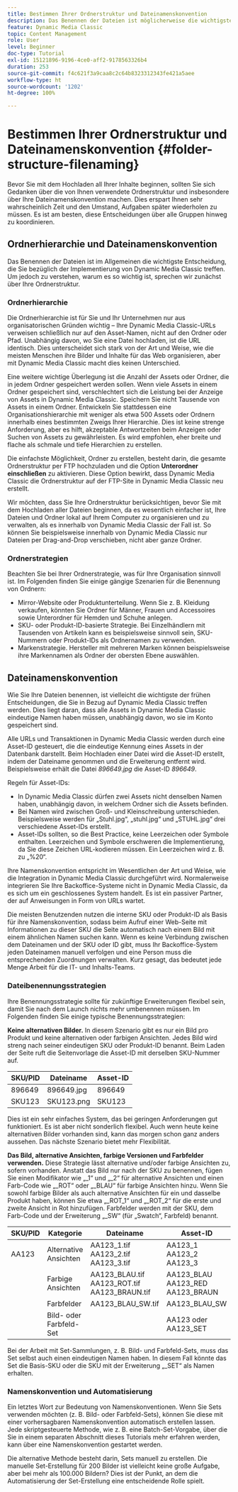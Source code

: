 ```yaml
---
title: Bestimmen Ihrer Ordnerstruktur und Dateinamenskonvention
description: Das Benennen der Dateien ist möglicherweise die wichtigste Entscheidung, die Sie bei der Implementierung von Dynamic Media Classic treffen werden. Die Ordnerstruktur ist ebenfalls wichtig. Erfahren Sie, warum dies so wichtig ist und welche Ansätze Sie für Ihre Ordnerstruktur und Dateinamen wählen können.
feature: Dynamic Media Classic
topic: Content Management
role: User
level: Beginner
doc-type: Tutorial
exl-id: 15121896-9196-4ce0-aff2-9178563326b4
duration: 253
source-git-commit: f4c621f3a9caa8c2c64b8323312343fe421a5aee
workflow-type: ht
source-wordcount: '1202'
ht-degree: 100%

---
```


# Bestimmen Ihrer Ordnerstruktur und Dateinamenskonvention {#folder-structure-filenaming}

Bevor Sie mit dem Hochladen all Ihrer Inhalte beginnen, sollten Sie sich Gedanken über die von Ihnen verwendete Ordnerstruktur und insbesondere über Ihre Dateinamenskonvention machen. Dies erspart Ihnen sehr wahrscheinlich Zeit und den Umstand, Aufgaben später wiederholen zu müssen. Es ist am besten, diese Entscheidungen über alle Gruppen hinweg zu koordinieren.

## Ordnerhierarchie und Dateinamenskonvention

Das Benennen der Dateien ist im Allgemeinen die wichtigste Entscheidung, die Sie bezüglich der Implementierung von Dynamic Media Classic treffen. Um jedoch zu verstehen, warum es so wichtig ist, sprechen wir zunächst über Ihre Ordnerstruktur.

### Ordnerhierarchie

Die Ordnerhierarchie ist für Sie und Ihr Unternehmen nur aus organisatorischen Gründen wichtig – Ihre Dynamic Media Classic-URLs verweisen schließlich nur auf den Asset-Namen, nicht auf den Ordner oder Pfad. Unabhängig davon, wo Sie eine Datei hochladen, ist die URL identisch. Dies unterscheidet sich stark von der Art und Weise, wie die meisten Menschen ihre Bilder und Inhalte für das Web organisieren, aber mit Dynamic Media Classic macht dies keinen Unterschied.

Eine weitere wichtige Überlegung ist die Anzahl der Assets oder Ordner, die in jedem Ordner gespeichert werden sollen. Wenn viele Assets in einem Ordner gespeichert sind, verschlechtert sich die Leistung bei der Anzeige von Assets in Dynamic Media Classic. Speichern Sie nicht Tausende von Assets in einem Ordner. Entwickeln Sie stattdessen eine Organisationshierarchie mit weniger als etwa 500 Assets oder Ordnern innerhalb eines bestimmten Zweigs Ihrer Hierarchie. Dies ist keine strenge Anforderung, aber es hilft, akzeptable Antwortzeiten beim Anzeigen oder Suchen von Assets zu gewährleisten. Es wird empfohlen, eher breite und flache als schmale und tiefe Hierarchien zu erstellen.

Die einfachste Möglichkeit, Ordner zu erstellen, besteht darin, die gesamte Ordnerstruktur per FTP hochzuladen und die Option **Unterordner einschließen** zu aktivieren. Diese Option bewirkt, dass Dynamic Media Classic die Ordnerstruktur auf der FTP-Site in Dynamic Media Classic neu erstellt.

Wir möchten, dass Sie Ihre Ordnerstruktur berücksichtigen, bevor Sie mit dem Hochladen aller Dateien beginnen, da es wesentlich einfacher ist, Ihre Dateien und Ordner lokal auf Ihrem Computer zu organisieren und zu verwalten, als es innerhalb von Dynamic Media Classic der Fall ist. So können Sie beispielsweise innerhalb von Dynamic Media Classic nur Dateien per Drag-and-Drop verschieben, nicht aber ganze Ordner.

### Ordnerstrategien

Beachten Sie bei Ihrer Ordnerstrategie, was für Ihre Organisation sinnvoll ist. Im Folgenden finden Sie einige gängige Szenarien für die Benennung von Ordnern:

- Mirror-Website oder Produktunterteilung. Wenn Sie z. B. Kleidung verkaufen, könnten Sie Ordner für Männer, Frauen und Accessoires sowie Unterordner für Hemden und Schuhe anlegen.
- SKU- oder Produkt-ID-basierte Strategie. Bei Einzelhändlern mit Tausenden von Artikeln kann es beispielsweise sinnvoll sein, SKU-Nummern oder Produkt-IDs als Ordnernamen zu verwenden.
- Markenstrategie. Hersteller mit mehreren Marken können beispielsweise ihre Markennamen als Ordner der obersten Ebene auswählen.

## Dateinamenskonvention

Wie Sie Ihre Dateien benennen, ist vielleicht die wichtigste der frühen Entscheidungen, die Sie in Bezug auf Dynamic Media Classic treffen werden. Dies liegt daran, dass alle Assets in Dynamic Media Classic eindeutige Namen haben müssen, unabhängig davon, wo sie im Konto gespeichert sind.

Alle URLs und Transaktionen in Dynamic Media Classic werden durch eine Asset-ID gesteuert, die die eindeutige Kennung eines Assets in der Datenbank darstellt. Beim Hochladen einer Datei wird die Asset-ID erstellt, indem der Dateiname genommen und die Erweiterung entfernt wird. Beispielsweise erhält die Datei _896649.jpg_ die Asset-ID _896649_.

Regeln für Asset-IDs:

- In Dynamic Media Classic dürfen zwei Assets nicht denselben Namen haben, unabhängig davon, in welchem Ordner sich die Assets befinden.
- Bei Namen wird zwischen Groß- und Kleinschreibung unterschieden. Beispielsweise werden für „Stuhl.jpg“, „stuhl.jpg“ und „STUHL.jpg“ drei verschiedene Asset-IDs erstellt.
- Asset-IDs sollten, so die Best Practice, keine Leerzeichen oder Symbole enthalten. Leerzeichen und Symbole erschweren die Implementierung, da Sie diese Zeichen URL-kodieren müssen. Ein Leerzeichen wird z. B. zu „%20“.

Ihre Namenskonvention entspricht im Wesentlichen der Art und Weise, wie die Integration in Dynamic Media Classic durchgeführt wird. Normalerweise integrieren Sie Ihre Backoffice-Systeme nicht in Dynamic Media Classic, da es sich um ein geschlossenes System handelt. Es ist ein passiver Partner, der auf Anweisungen in Form von URLs wartet.

Die meisten Benutzenden nutzen die interne SKU oder Produkt-ID als Basis für ihre Namenskonvention, sodass beim Aufruf einer Web-Seite mit Informationen zu dieser SKU die Seite automatisch nach einem Bild mit einem ähnlichen Namen suchen kann. Wenn es keine Verbindung zwischen dem Dateinamen und der SKU oder ID gibt, muss Ihr Backoffice-System jeden Dateinamen manuell verfolgen und eine Person muss die entsprechenden Zuordnungen verwalten. Kurz gesagt, das bedeutet jede Menge Arbeit für die IT- und Inhalts-Teams.

### Dateibenennungsstrategien

Ihre Benennungsstrategie sollte für zukünftige Erweiterungen flexibel sein, damit Sie nach dem Launch nichts mehr umbenennen müssen. Im Folgenden finden Sie einige typische Benennungsstrategien:

**Keine alternativen Bilder.** In diesem Szenario gibt es nur ein Bild pro Produkt und keine alternativen oder farbigen Ansichten. Jedes Bild wird streng nach seiner eindeutigen SKU oder Produkt-ID benannt. Beim Laden der Seite ruft die Seitenvorlage die Asset-ID mit derselben SKU-Nummer auf.

| SKU/PID | Dateiname | Asset-ID |
| ------- | ---------- | -------- |
| 896649 | 896649.jpg | 896649 |
| SKU123 | SKU123.png | SKU123 |

Dies ist ein sehr einfaches System, das bei geringen Anforderungen gut funktioniert. Es ist aber nicht sonderlich flexibel. Auch wenn heute keine alternativen Bilder vorhanden sind, kann das morgen schon ganz anders aussehen. Das nächste Szenario bietet mehr Flexibilität.

**Das Bild, alternative Ansichten, farbige Versionen und Farbfelder verwenden.** Diese Strategie lässt alternative und/oder farbige Ansichten zu, sofern vorhanden. Anstatt das Bild nur nach der SKU zu benennen, fügen Sie einen Modifikator wie „_1“ und „_2“ für alternative Ansichten und einen Farb-Code wie „_ROT“ oder „_BLAU“ für farbige Ansichten hinzu. Wenn Sie sowohl farbige Bilder als auch alternative Ansichten für ein und dasselbe Produkt haben, können Sie etwa „_ROT_1“ und „_ROT_2“ für die erste und zweite Ansicht in Rot hinzufügen. Farbfelder werden mit der SKU, dem Farb-Code und der Erweiterung „_SW“ (für „Swatch“, Farbfeld) benannt.

| SKU/PID | Kategorie | Dateiname | Asset-ID |
| ------- | ----------------------- | ------------------------------------------- | ------------------------------- |
| AA123 | Alternative Ansichten | AA123_1.tif AA123_2.tif AA123_3.tif | AA123_1 AA123_2 AA123_3 |
|         | Farbige Ansichten | AA123_BLAU.tif AA123_ROT.tif AA123_BRAUN.tif | AA123_BLAU AA123_RED AA123_BRAUN |
|         | Farbfelder | AA123_BLAU_SW.tif | AA123_BLAU_SW |
|         | Bild- oder Farbfeld-Set |                                             | AA123 oder AA123_SET | -- |

Bei der Arbeit mit Set-Sammlungen, z. B. Bild- und Farbfeld-Sets, muss das Set selbst auch einen eindeutigen Namen haben. In diesem Fall könnte das Set die Basis-SKU oder die SKU mit der Erweiterung „_SET“ als Namen erhalten.

### Namenskonvention und Automatisierung

Ein letztes Wort zur Bedeutung von Namenskonventionen. Wenn Sie Sets verwenden möchten (z. B. Bild- oder Farbfeld-Sets), können Sie diese mit einer vorhersagbaren Namenskonvention automatisch erstellen lassen. Jede skriptgesteuerte Methode, wie z. B. eine Batch-Set-Vorgabe, über die Sie in einem separaten Abschnitt dieses Tutorials mehr erfahren werden, kann über eine Namenskonvention gestartet werden.

Die alternative Methode besteht darin, Sets manuell zu erstellen. Die manuelle Set-Erstellung für 200 Bilder ist vielleicht keine große Aufgabe, aber bei mehr als 100.000 Bildern? Dies ist der Punkt, an dem die Automatisierung der Set-Erstellung eine entscheidende Rolle spielt.
